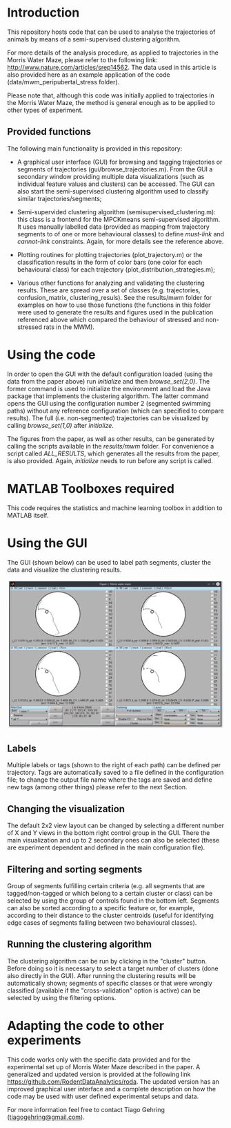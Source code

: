 # Introduction

This repository hosts code that can be used to analyse the trajectories of animals by means of a semi-supervised clustering algorithm.

For more details of the analysis procedure, as applied to trajectories in the Morris Water Maze, please refer to the following link: http://www.nature.com/articles/srep14562. The data used in this article is also provided here as an example application of the code (data/mwm_peripubertal_stress folder).

Please note that, although this code was initially applied to trajectories in the Morris Water Maze, the method is general enough as to be applied to other types of experiment.

## Provided functions

The following main functionality is provided in this repository:

- A graphical user interface (GUI) for browsing and tagging trajectories or segments of trajectories (gui/browse_trajectories.m). From the GUI a secondary window providing multiple data visualizations (such as individual feature values and clusters) can be accessed. The GUI can also start the semi-supervised clustering algorithm used to classify similar trajectories/segments;

- Semi-supervided clustering algorithm (semisupervised_clustering.m): this class is a frontend for the MPCKmeans semi-supervised algorithm. It uses manually labelled data (provided as mapping from trajectory segments to of one or more behavioural classes) to define *must-link* and *cannot-link* constraints. Again, for more details see the reference above.

- Plotting routines for plotting trajectories (plot_trajectory.m) or the classification results in the form of color bars (one color for each behavioural class) for each trajectory (plot_distribution_strategies.m);

- Various other functions for analyzing and validating the clustering results. These are spread over a set of classes (e.g. trajectories, confusion_matrix, clustering_resuls). See the results/mwm folder for examples on how to use those functions (the functions in this folder were used to generate the results and figures used in the publication referenced above which compared the behaviour of stressed and non-stressed rats in the MWM).

# Using the code

In order to open the GUI with the default configuration loaded (using the data from the paper above) run *initialize* and then *browse_set(2,0)*. The former command is used to initialize the environment and load the Java package that implements the clustering algorithm. The latter command opens the GUI using the configuration number 2 (segmented swimming paths) without any reference configuration (which can specified to compare results). The full (i.e. non-segmented) trajectories can be visualized by calling *browse_set(1,0)* after *initialize*.  

The figures from the paper, as well as other results, can be generated by calling the scripts available in the *results/mwm* folder. For convenience a script called *ALL_RESULTS*, which generates all the results from the paper, is also provided. Again, *initialize* needs to run before any script is called.

# MATLAB Toolboxes required

This code requires the statistics and machine learning toolbox in addition to MATLAB itself.

# Using the GUI

The GUI (shown below) can be used to label path segments, cluster the data and visualize the clustering results.

![GUI](gui.png?raw=true "GUI")

## Labels

Multiple labels or tags (shown to the right of each path) can be defined per trajectory. Tags are automatically saved to a file defined in the configuration file; to change the output file name where the tags are saved and define new tags (among other things) please refer to the next Section.  

## Changing the visualization

The default 2x2 view layout can be changed by selecting a different number of X and Y views in the bottom right control group in the GUI. There the main visualization and up to 2 secondary ones can also be selected (these are experiment dependent and defined in the main configuration file).

## Filtering and sorting segments

Group of segments fulfilling certain criteria (e.g. all segments that are tagged/non-tagged or which belong to a certain cluster or class) can be selected by using the group of controls found in the bottom left. Segments can also be sorted according to a specific feature or, for example, according to their distance to the cluster centroids (useful for identifying edge cases of segments falling between two behavioural classes).  

## Running the clustering algorithm

The clustering algorithm can be run by clicking in the "cluster" button. Before doing so it is necessary to select a target number of clusters (done also directly in the GUI). After running the clustering results will be automatically shown; segments of specific classes or that were wrongly classified (available if the "cross-validation" option is active) can be selected by using the filtering options.  

# Adapting the code to other experiments

This code works only with the specific data provided and for the experimental set up of Morris Water Maze described in the paper. A generalized and updated version is provided at the following link https://github.com/RodentDataAnalytics/roda. The updated version has an improved graphical user interface and a complete description on how the code may be used with user defined experimental setups and data.

For more information feel free to contact Tiago Gehring (tiagogehring@gmail.com).
